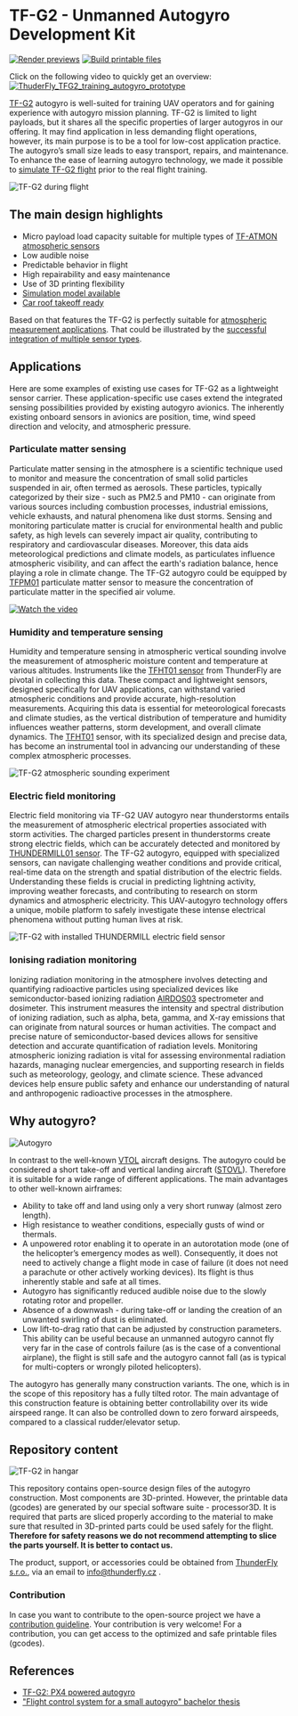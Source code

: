 # TF-G2 - Unmanned Autogyro Development Kit

[![Render previews](https://github.com/ThunderFly-aerospace/TF-G2/actions/workflows/render_previews.yml/badge.svg)](https://github.com/ThunderFly-aerospace/TF-G2/actions/workflows/render_previews.yml)
[![Build printable files](https://github.com/ThunderFly-aerospace/TF-G2/actions/workflows/printable_files.yml/badge.svg)](https://github.com/ThunderFly-aerospace/TF-G2/actions/workflows/printable_files.yml)

Click on the following video to quickly get an overview: 
[![ThuderFly_TFG2_training_autogyro_prototype](https://user-images.githubusercontent.com/5196729/144823035-37a70a1a-de21-4eb6-ab80-2aa2d4ea78db.gif)](http://www.youtube.com/watch?v=6PtS-MwnM_8)

[TF-G2](https://www.thunderfly.cz/tf-g2.html) autogyro is well-suited for training UAV operators and for gaining experience with autogyro mission planning. TF-G2 is limited to light payloads, but it shares all the specific properties of larger autogyros in our offering. It may find application in less demanding flight operations, however, its main purpose is to be a tool for low-cost application practice. The autogyro’s small size leads to easy transport, repairs, and maintenance.
To enhance the ease of learning autogyro technology, we made it possible to [simulate TF-G2 flight](https://github.com/ThunderFly-aerospace/PX4-FlightGear-Bridge) prior to the real flight training.

![TF-G2 during flight](/doc/img/TF-G2_fly_clouds.jpg)

## The main design highlights

  * Micro payload load capacity suitable for multiple types of [TF-ATMON atmospheric sensors](https://www.thunderfly.cz/tf-atmon.html)
  * Low audible noise
  * Predictable behavior in flight
  * High repairability and easy maintenance
  * Use of 3D printing flexibility
  * [Simulation model available](https://github.com/ThunderFly-aerospace/FlightGear-TF-G2)
  * [Car roof takeoff ready](https://github.com/ThunderFly-aerospace/TF-SIMPLEPLATFORM)

Based on that features the TF-G2 is perfectly suitable for [atmospheric measurement applications](https://www.thunderfly.cz/tf-atmon.html). That could be illustrated by the [successful integration of multiple sensor types](https://github.com/ThunderFly-aerospace/TFUNIPAYLOAD01). 

## Applications
Here are some examples of existing use cases for TF-G2 as a lightweight sensor carrier. These application-specific use cases extend the integrated sensing possibilities provided by existing autogyro avionics. The inherently existing onboard sensors in avionics are position, time, wind speed direction and velocity, and atmospheric pressure.

### Particulate matter sensing

Particulate matter sensing in the atmosphere is a scientific technique used to monitor and measure the concentration of small solid particles suspended in air, often termed as aerosols. These particles, typically categorized by their size - such as PM2.5 and PM10 - can originate from various sources including combustion processes, industrial emissions, vehicle exhausts, and natural phenomena like dust storms. Sensing and monitoring particulate matter is crucial for environmental health and public safety, as high levels can severely impact air quality, contributing to respiratory and cardiovascular diseases. Moreover, this data aids meteorological predictions and climate models, as particulates influence atmospheric visibility, and can affect the earth's radiation balance, hence playing a role in climate change. The TF-G2 autogyro could be equipped by [TFPM01](https://github.com/ThunderFly-aerospace/TFPM01) particulate matter sensor to measure the concentration of particulate matter in the specified air volume. 

[ ![Watch the video](https://img.youtube.com/vi/KUhktPDEi8I/hqdefault.jpg) ](https://www.youtube.com/watch?v=KUhktPDEi8I)


### Humidity and temperature sensing

Humidity and temperature sensing in atmospheric vertical sounding involve the measurement of atmospheric moisture content and temperature at various altitudes. Instruments like the [TFHT01 sensor](https://github.com/ThunderFly-aerospace/TFHT01)  from ThunderFly are pivotal in collecting this data. These compact and lightweight sensors, designed specifically for UAV applications, can withstand varied atmospheric conditions and provide accurate, high-resolution measurements. Acquiring this data is essential for meteorological forecasts and climate studies, as the vertical distribution of temperature and humidity influences weather patterns, storm development, and overall climate dynamics. The [TFHT01](https://github.com/ThunderFly-aerospace/TFHT01) sensor, with its specialized design and precise data, has become an instrumental tool in advancing our understanding of these complex atmospheric processes.

![TF-G2 atmospheric sounding experiment](https://github.com/ThunderFly-aerospace/TFHT01/blob/TFHT01B/doc/img/TFHT_vertical_profile_measurement.png)

### Electric field monitoring

Electric field monitoring via TF-G2 UAV autogyro near thunderstorms entails the measurement of atmospheric electrical properties associated with storm activities. The charged particles present in thunderstorms create strong electric fields, which can be accurately detected and monitored by [THUNDERMILL01 sensor](https://github.com/UniversalScientificTechnologies/THUNDERMILL01). The TF-G2 autogyro, equipped with specialized sensors, can navigate challenging weather conditions and provide critical, real-time data on the strength and spatial distribution of the electric fields. Understanding these fields is crucial in predicting lightning activity, improving weather forecasts, and contributing to research on storm dynamics and atmospheric electricity. This UAV-autogyro technology offers a unique, mobile platform to safely investigate these intense electrical phenomena without putting human lives at risk.

![TF-G2 with installed THUNDERMILL electric field sensor](./doc/img/TF-G2_THUNDERMILL.jpg)

### Ionising radiation monitoring

Ionizing radiation monitoring in the atmosphere involves detecting and quantifying radioactive particles using specialized devices like semiconductor-based ionizing radiation [AIRDOS03](https://www.ust.cz/UST-dosimeters/AIRDOS/#airdos03-uavdos) spectrometer and dosimeter. This instrument measures the intensity and spectral distribution of ionizing radiation, such as alpha, beta, gamma, and X-ray emissions that can originate from natural sources or human activities. The compact and precise nature of semiconductor-based devices allows for sensitive detection and accurate quantification of radiation levels. Monitoring atmospheric ionizing radiation is vital for assessing environmental radiation hazards, managing nuclear emergencies, and supporting research in fields such as meteorology, geology, and climate science. These advanced devices help ensure public safety and enhance our understanding of natural and anthropogenic radioactive processes in the atmosphere.

## Why autogyro? 

![Autogyro](https://imgs.xkcd.com/comics/autogyros.png)

In contrast to the well-known [VTOL](https://en.wikipedia.org/wiki/VTOL) aircraft designs. The autogyro could be considered a short take-off and vertical landing aircraft ([STOVL](https://en.wikipedia.org/wiki/STOVL)). Therefore it is suitable for a wide range of different applications. The main advantages to other well-known airframes: 

* Ability to take off and land using only a very short runway (almost zero length).
* High resistance to weather conditions, especially gusts of wind or thermals.
* A unpowered rotor enabling it to operate in an autorotation mode (one of the helicopter’s emergency modes as well). Consequently, it does not need to actively change a flight mode in case of failure (it does not need a parachute or other actively working devices). Its flight is thus inherently stable and safe at all times.
* Autogyro has significantly reduced audible noise due to the slowly rotating rotor and propeller. 
* Absence of a downwash - during take-off or landing the creation of an unwanted swirling of dust is eliminated.
* Low lift-to-drag ratio that can be adjusted by construction parameters. This ability can be useful because an unmanned autogyro cannot fly very far in the case of controls failure (as is the case of a conventional airplane), the flight is still safe and the autogyro cannot fall (as is typical for multi-copters or wrongly piloted helicopters).

The autogyro has generally many construction variants. The one, which is in the scope of this repository has a fully tilted rotor. The main advantage of this construction feature is obtaining better controllability over its wide airspeed range. It can also be controlled down to zero forward airspeeds, compared to a classical rudder/elevator setup.

## Repository content

![TF-G2 in hangar](./doc/img/TF-G2_hangar.png)

This repository contains open-source design files of the autogyro construction. Most components are 3D-printed. However, the printable data (gcodes) are generated by our special software suite - processor3D. It is required that parts are sliced properly according to the material to make sure that resulted in 3D-printed parts could be used safely for the flight. **Therefore for safety reasons we do not recommend attempting to slice the parts yourself. It is better to contact us.**

The product, support, or accessories could be obtained from [ThunderFly s.r.o.](https://www.thunderfly.cz/), via an email to info@thunderfly.cz .

### Contribution

In case you want to contribute to the open-source project we have a [contribution guideline](https://github.com/ThunderFly-aerospace/TF-G2/blob/4s/CONTRIBUTING.md). Your contribution is very welcome! For a contribution, you can get access to the optimized and safe printable files (gcodes).

## References 

* [TF-G2: PX4 powered autogyro](https://static.sched.com/hosted_files/px4summit2021/ca/TF-G2%20PX4%20powered%20autogyro.pdf)
* ["Flight control system for a small autogyro" bachelor thesis](https://dspace.cvut.cz/handle/10467/101004)
